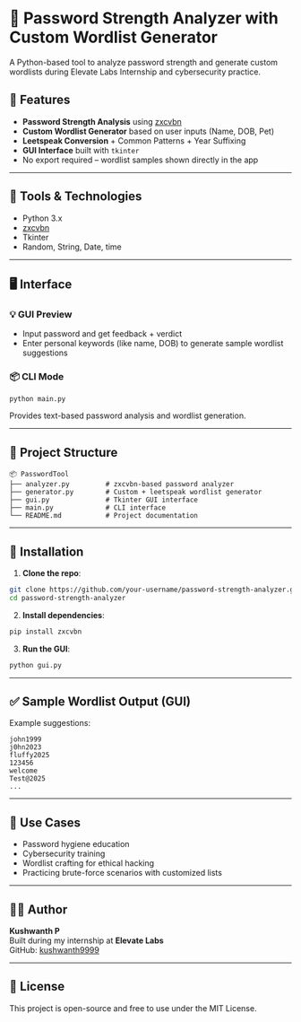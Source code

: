 # 🔐 Password Strength Analyzer with Custom Wordlist Generator

A Python-based tool to analyze password strength and generate custom wordlists during Elevate Labs Internship and cybersecurity practice.

## 🚀 Features

- **Password Strength Analysis** using [zxcvbn](https://github.com/dropbox/zxcvbn)
- **Custom Wordlist Generator** based on user inputs (Name, DOB, Pet)
- **Leetspeak Conversion** + Common Patterns + Year Suffixing
- **GUI Interface** built with `tkinter`
- No export required – wordlist samples shown directly in the app

---

## 🧰 Tools & Technologies

- Python 3.x
- [zxcvbn](https://pypi.org/project/zxcvbn/)
- Tkinter
- Random, String, Date, time

---

## 🖥️ Interface

### 💡 GUI Preview
- Input password and get feedback + verdict
- Enter personal keywords (like name, DOB) to generate sample wordlist suggestions

### 📦 CLI Mode
```bash
python main.py
```
Provides text-based password analysis and wordlist generation.

---

## 📁 Project Structure

```
📦 PasswordTool
├── analyzer.py         # zxcvbn-based password analyzer
├── generator.py        # Custom + leetspeak wordlist generator
├── gui.py              # Tkinter GUI interface
├── main.py             # CLI interface
└── README.md           # Project documentation
```

---

## 🔧 Installation

1. **Clone the repo**:
```bash
git clone https://github.com/your-username/password-strength-analyzer.git
cd password-strength-analyzer
```

2. **Install dependencies**:
```bash
pip install zxcvbn
```

3. **Run the GUI**:
```bash
python gui.py
```

---

## ✅ Sample Wordlist Output (GUI)

Example suggestions:
```
john1999
j0hn2023
fluffy2025
123456
welcome
Test@2025
...
```

---

## 🧪 Use Cases

- Password hygiene education
- Cybersecurity training
- Wordlist crafting for ethical hacking
- Practicing brute-force scenarios with customized lists

---

## 🧑‍💻 Author

**Kushwanth P**  
Built during my internship at **Elevate Labs**  
GitHub: [kushwanth9999](https://github.com/kushwanth9999)

---

## 📜 License

This project is open-source and free to use under the MIT License.
